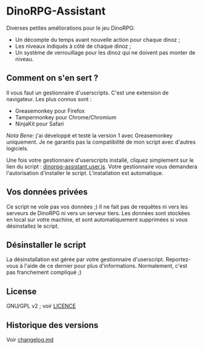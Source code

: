 # DinoRPG-Assistant

Diverses petites améliorations pour le jeu DinoRPG:

* Un décompte du temps avant nouvelle action pour chaque dinoz ;
* Les niveaux indiqués à côté de chaque dinoz ;
* Un système de verrouillage pour les dinoz qui ne doivent pas monter de niveau.

## Comment on s'en sert ?

Il vous faut un gestionnaire d'userscripts. C'est une extension de navigateur. Les plus connus sont :

* Greasemonkey pour Firefox
* Tampermonkey pour Chrome/Chromium
* NinjaKit pour Safari 

*Nota Bene:* j'ai développé et testé la version 1 avec Greasemonkey uniquement. Je ne garantis pas la compatibilité de mon script avec d'autres logiciels.

Une fois votre gestionnaire d'userscripts installé, cliquez simplement sur le lien du script : [dinorpg-assistant.user.js](https://github.com/Watilin/DinoRPG-Assistant/raw/master/dinorpg-assistant.user.js). Votre gestionnaire vous demandera l'autorisation d'installer le script. L'installation est automatique.

## Vos données privées

Ce script ne vole pas vos données ;) Il ne fait pas de requêtes ni vers les serveurs de DinoRPG ni vers un serveur tiers. Les données sont stockées en local sur votre machine, et sont automatiquement supprimées si vous désinstallez le script.

## Désinstaller le script

La désinstallation est gérée par votre gestionnaire d'userscript. Reportez-vous à l'aide de ce dernier pour plus d'informations. Normalement, c'est pas franchement compliqué ;)

## License

GNU/GPL v2 ; voir [LICENCE](https://github.com/Watilin/DinoRPG-Assistant/blob/master/LICENSE)

## Historique des versions

Voir [changelog.md](https://github.com/Watilin/DinoRPG-Assistant/blob/master/changelog.md)
